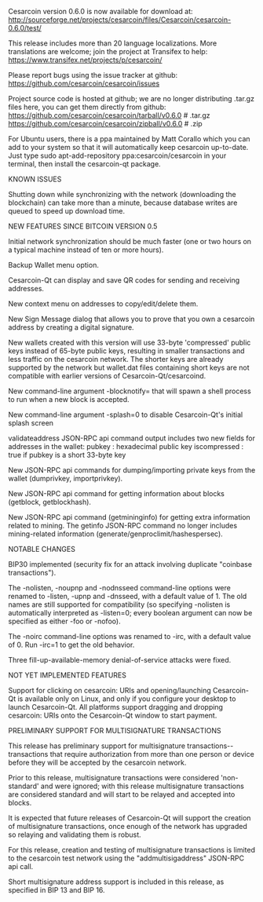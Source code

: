 Cesarcoin version 0.6.0 is now available for download at:
http://sourceforge.net/projects/cesarcoin/files/Cesarcoin/cesarcoin-0.6.0/test/

This release includes more than 20 language localizations.
More translations are welcome; join the
project at Transifex to help:
https://www.transifex.net/projects/p/cesarcoin/

Please report bugs using the issue tracker at github:
https://github.com/cesarcoin/cesarcoin/issues

Project source code is hosted at github; we are no longer
distributing .tar.gz files here, you can get them
directly from github:
https://github.com/cesarcoin/cesarcoin/tarball/v0.6.0  # .tar.gz
https://github.com/cesarcoin/cesarcoin/zipball/v0.6.0  # .zip

For Ubuntu users, there is a ppa maintained by Matt Corallo which
you can add to your system so that it will automatically keep
cesarcoin up-to-date.  Just type
sudo apt-add-repository ppa:cesarcoin/cesarcoin
in your terminal, then install the cesarcoin-qt package.


KNOWN ISSUES

Shutting down while synchronizing with the network
(downloading the blockchain) can take more than a minute,
because database writes are queued to speed up download
time.


NEW FEATURES SINCE BITCOIN VERSION 0.5

Initial network synchronization should be much faster
(one or two hours on a typical machine instead of ten or more
hours).

Backup Wallet menu option.

Cesarcoin-Qt can display and save QR codes for sending
and receiving addresses.

New context menu on addresses to copy/edit/delete them.

New Sign Message dialog that allows you to prove that you
own a cesarcoin address by creating a digital
signature.

New wallets created with this version will
use 33-byte 'compressed' public keys instead of
65-byte public keys, resulting in smaller
transactions and less traffic on the cesarcoin
network. The shorter keys are already supported
by the network but wallet.dat files containing
short keys are not compatible with earlier
versions of Cesarcoin-Qt/cesarcoind.

New command-line argument -blocknotify=<command>
that will spawn a shell process to run <command> 
when a new block is accepted.

New command-line argument -splash=0 to disable
Cesarcoin-Qt's initial splash screen

validateaddress JSON-RPC api command output includes
two new fields for addresses in the wallet:
pubkey : hexadecimal public key
iscompressed : true if pubkey is a short 33-byte key

New JSON-RPC api commands for dumping/importing
private keys from the wallet (dumprivkey, importprivkey).

New JSON-RPC api command for getting information about
blocks (getblock, getblockhash).

New JSON-RPC api command (getmininginfo) for getting
extra information related to mining. The getinfo
JSON-RPC command no longer includes mining-related
information (generate/genproclimit/hashespersec).



NOTABLE CHANGES

BIP30 implemented (security fix for an attack involving
duplicate "coinbase transactions").

The -nolisten, -noupnp and -nodnsseed command-line
options were renamed to -listen, -upnp and -dnsseed,
with a default value of 1. The old names are still
supported for compatibility (so specifying -nolisten
is automatically interpreted as -listen=0; every
boolean argument can now be specified as either
-foo or -nofoo).

The -noirc command-line options was renamed to
-irc, with a default value of 0. Run -irc=1 to
get the old behavior.

Three fill-up-available-memory denial-of-service
attacks were fixed.


NOT YET IMPLEMENTED FEATURES

Support for clicking on cesarcoin: URIs and
opening/launching Cesarcoin-Qt is available only on Linux,
and only if you configure your desktop to launch
Cesarcoin-Qt. All platforms support dragging and dropping
cesarcoin: URIs onto the Cesarcoin-Qt window to start
payment.


PRELIMINARY SUPPORT FOR MULTISIGNATURE TRANSACTIONS

This release has preliminary support for multisignature
transactions-- transactions that require authorization
from more than one person or device before they
will be accepted by the cesarcoin network.

Prior to this release, multisignature transactions
were considered 'non-standard' and were ignored;
with this release multisignature transactions are
considered standard and will start to be relayed
and accepted into blocks.

It is expected that future releases of Cesarcoin-Qt
will support the creation of multisignature transactions,
once enough of the network has upgraded so relaying
and validating them is robust.

For this release, creation and testing of multisignature
transactions is limited to the cesarcoin test network using
the "addmultisigaddress" JSON-RPC api call.

Short multisignature address support is included in this
release, as specified in BIP 13 and BIP 16.
